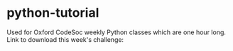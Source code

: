 # python-tutorial
Used for Oxford CodeSoc weekly Python classes which are one hour long.
Link to download this week's challenge:
